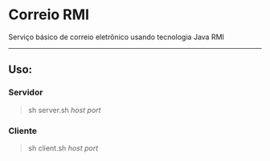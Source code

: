 # Correio RMI
Serviço básico de correio eletrônico usando tecnologia Java RMI

--------------------------------------

## Uso:

### Servidor
> sh server.sh _host_ _port_

### Cliente
> sh client.sh _host_ _port_